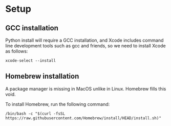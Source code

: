 # Setup

## GCC installation

Python install will require a GCC installation, and Xcode includes command line development tools such as gcc and friends, so we need to install Xcode as follows:

```
xcode-select --install
```

## Homebrew installation

A package manager is missing in MacOS unlike in Linux. Homebrew fills this void.

To install Homebrew, run the following command:

```
/bin/bash -c "$(curl -fsSL https://raw.githubusercontent.com/Homebrew/install/HEAD/install.sh)"
```

## 




